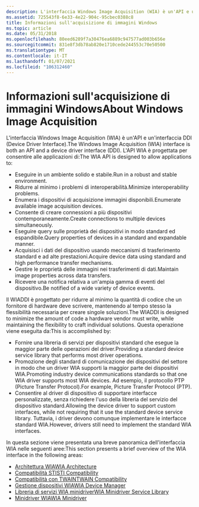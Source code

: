 ```yaml
---
description: L'interfaccia Windows Image Acquisition (WIA) è un'API e un'interfaccia DDI (Device Driver Interface).
ms.assetid: 725543f8-6e33-4e22-904c-95cbec0388c8
title: Informazioni sull'acquisizione di immagini Windows
ms.topic: article
ms.date: 05/31/2018
ms.openlocfilehash: 80eed6289f7a30476ea6889c947577ad003b656e
ms.sourcegitcommit: 831e8f3db78ab820e1710cede244553c70e50500
ms.translationtype: MT
ms.contentlocale: it-IT
ms.lasthandoff: 01/07/2021
ms.locfileid: "106312460"
---
```

# <a name="about-windows-image-acquisition"></a><span data-ttu-id="e64f3-103">Informazioni sull'acquisizione di immagini Windows</span><span class="sxs-lookup"><span data-stu-id="e64f3-103">About Windows Image Acquisition</span></span>

<span data-ttu-id="e64f3-104">L'interfaccia Windows Image Acquisition (WIA) è un'API e un'interfaccia DDI (Device Driver Interface).</span><span class="sxs-lookup"><span data-stu-id="e64f3-104">The Windows Image Acquisition (WIA) interface is both an API and a device driver interface (DDI).</span></span> <span data-ttu-id="e64f3-105">L'API WIA è progettata per consentire alle applicazioni di:</span><span class="sxs-lookup"><span data-stu-id="e64f3-105">The WIA API is designed to allow applications to:</span></span>

-   <span data-ttu-id="e64f3-106">Eseguire in un ambiente solido e stabile.</span><span class="sxs-lookup"><span data-stu-id="e64f3-106">Run in a robust and stable environment.</span></span>
-   <span data-ttu-id="e64f3-107">Ridurre al minimo i problemi di interoperabilità.</span><span class="sxs-lookup"><span data-stu-id="e64f3-107">Minimize interoperability problems.</span></span>
-   <span data-ttu-id="e64f3-108">Enumera i dispositivi di acquisizione immagini disponibili.</span><span class="sxs-lookup"><span data-stu-id="e64f3-108">Enumerate available image acquisition devices.</span></span>
-   <span data-ttu-id="e64f3-109">Consente di creare connessioni a più dispositivi contemporaneamente.</span><span class="sxs-lookup"><span data-stu-id="e64f3-109">Create connections to multiple devices simultaneously.</span></span>
-   <span data-ttu-id="e64f3-110">Eseguire query sulle proprietà dei dispositivi in modo standard ed espandibile.</span><span class="sxs-lookup"><span data-stu-id="e64f3-110">Query properties of devices in a standard and expandable manner.</span></span>
-   <span data-ttu-id="e64f3-111">Acquisisci i dati del dispositivo usando meccanismi di trasferimento standard e ad alte prestazioni.</span><span class="sxs-lookup"><span data-stu-id="e64f3-111">Acquire device data using standard and high performance transfer mechanisms.</span></span>
-   <span data-ttu-id="e64f3-112">Gestire le proprietà delle immagini nei trasferimenti di dati.</span><span class="sxs-lookup"><span data-stu-id="e64f3-112">Maintain image properties across data transfers.</span></span>
-   <span data-ttu-id="e64f3-113">Ricevere una notifica relativa a un'ampia gamma di eventi del dispositivo.</span><span class="sxs-lookup"><span data-stu-id="e64f3-113">Be notified of a wide variety of device events.</span></span>

<span data-ttu-id="e64f3-114">Il WIADDI è progettato per ridurre al minimo la quantità di codice che un fornitore di hardware deve scrivere, mantenendo al tempo stesso la flessibilità necessaria per creare singole soluzioni.</span><span class="sxs-lookup"><span data-stu-id="e64f3-114">The WIADDI is designed to minimize the amount of code a hardware vendor must write, while maintaining the flexibility to craft individual solutions.</span></span> <span data-ttu-id="e64f3-115">Questa operazione viene eseguita da:</span><span class="sxs-lookup"><span data-stu-id="e64f3-115">This is accomplished by:</span></span>

-   <span data-ttu-id="e64f3-116">Fornire una libreria di servizi per dispositivi standard che esegue la maggior parte delle operazioni del driver.</span><span class="sxs-lookup"><span data-stu-id="e64f3-116">Providing a standard device service library that performs most driver operations.</span></span>
-   <span data-ttu-id="e64f3-117">Promozione degli standard di comunicazione dei dispositivi del settore in modo che un driver WIA supporti la maggior parte dei dispositivi WIA.</span><span class="sxs-lookup"><span data-stu-id="e64f3-117">Promoting industry device communications standards so that one WIA driver supports most WIA devices.</span></span> <span data-ttu-id="e64f3-118">Ad esempio, il protocollo PTP (Picture Transfer Protocol).</span><span class="sxs-lookup"><span data-stu-id="e64f3-118">For example, Picture Transfer Protocol (PTP).</span></span>
-   <span data-ttu-id="e64f3-119">Consentire al driver di dispositivo di supportare interfacce personalizzate, senza richiedere l'uso della libreria del servizio del dispositivo standard.</span><span class="sxs-lookup"><span data-stu-id="e64f3-119">Allowing the device driver to support custom interfaces, while not requiring that it use the standard device service library.</span></span> <span data-ttu-id="e64f3-120">Tuttavia, i driver devono comunque implementare le interfacce standard WIA.</span><span class="sxs-lookup"><span data-stu-id="e64f3-120">However, drivers still need to implement the standard WIA interfaces.</span></span>

<span data-ttu-id="e64f3-121">In questa sezione viene presentata una breve panoramica dell'interfaccia WIA nelle seguenti aree:</span><span class="sxs-lookup"><span data-stu-id="e64f3-121">This section presents a brief overview of the WIA interface in the following areas:</span></span>

-   [<span data-ttu-id="e64f3-122">Architettura WIA</span><span class="sxs-lookup"><span data-stu-id="e64f3-122">WIA Architecture</span></span>](-wia-wia-architecture.md)
-   [<span data-ttu-id="e64f3-123">Compatibilità STI</span><span class="sxs-lookup"><span data-stu-id="e64f3-123">STI Compatibility</span></span>](-wia-sti-compatibility.md)
-   [<span data-ttu-id="e64f3-124">Compatibilità con TWAIN</span><span class="sxs-lookup"><span data-stu-id="e64f3-124">TWAIN Compatibility</span></span>](-wia-twain-compatibility.md)
-   [<span data-ttu-id="e64f3-125">Gestione dispositivi WIA</span><span class="sxs-lookup"><span data-stu-id="e64f3-125">WIA Device Manager</span></span>](-wia-wia-device-manager.md)
-   [<span data-ttu-id="e64f3-126">Libreria di servizi WIA minidriver</span><span class="sxs-lookup"><span data-stu-id="e64f3-126">WIA Minidriver Service Library</span></span>](-wia-wia-minidriver-service-library.md)
-   [<span data-ttu-id="e64f3-127">Minidriver WIA</span><span class="sxs-lookup"><span data-stu-id="e64f3-127">WIA Minidriver</span></span>](-wia-wia-minidriver.md)

 

 




